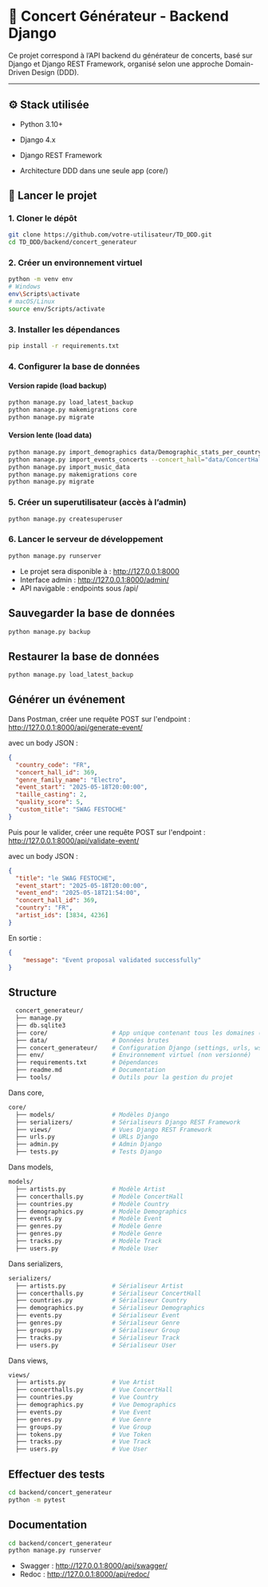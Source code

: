 # 🎵 Concert Générateur - Backend Django

Ce projet correspond à l’API backend du générateur de concerts, basé sur Django et Django REST Framework, organisé selon une approche Domain-Driven Design (DDD).

---

## ⚙️ Stack utilisée

- Python 3.10+
- Django 4.x
- Django REST Framework

- Architecture DDD dans une seule app (core/)

## 🚀 Lancer le projet

### 1. Cloner le dépôt

```bash
git clone https://github.com/votre-utilisateur/TD_DDD.git
cd TD_DDD/backend/concert_generateur
```

### 2. Créer un environnement virtuel

```bash
python -m venv env
# Windows
env\Scripts\activate
# macOS/Linux
source env/Scripts/activate
```

### 3. Installer les dépendances

```bash
pip install -r requirements.txt
```

### 4. Configurer la base de données

#### Version rapide (load backup)

```bash
python manage.py load_latest_backup
python manage.py makemigrations core
python manage.py migrate
```

#### Version lente (load data)

```bash
python manage.py import_demographics data/Demographic_stats_per_country.csv
python manage.py import_events_concerts --concert_hall="data/ConcertHall.csv" --event="data/EventsData.csv"
python manage.py import_music_data
python manage.py makemigrations core
python manage.py migrate
```

### 5. Créer un superutilisateur (accès à l’admin)


```bash
python manage.py createsuperuser

```

### 6. Lancer le serveur de développement
```bash
python manage.py runserver

```

- Le projet sera disponible à : http://127.0.0.1:8000
- Interface admin : http://127.0.0.1:8000/admin/
- API navigable : endpoints sous /api/

## Sauvegarder la base de données

```bash
python manage.py backup
```

## Restaurer la base de données

```bash
python manage.py load_latest_backup
```

## Générer un événement

Dans Postman, créer une requête POST sur l'endpoint : http://127.0.0.1:8000/api/generate-event/

avec un body JSON :

```json
{
  "country_code": "FR",
  "concert_hall_id": 369,
  "genre_family_name": "Electro",
  "event_start": "2025-05-18T20:00:00",
  "taille_casting": 2,
  "quality_score": 5,
  "custom_title": "SWAG FESTOCHE"
}
```

Puis pour le valider, créer une requête POST sur l'endpoint : http://127.0.0.1:8000/api/validate-event/

avec un body JSON :

```json
{
  "title": "le SWAG FESTOCHE",
  "event_start": "2025-05-18T20:00:00",
  "event_end": "2025-05-18T21:54:00",
  "concert_hall_id": 369,
  "country": "FR",
  "artist_ids": [3834, 4236]
}
```

En sortie :

```json
{
    "message": "Event proposal validated successfully"
}
```

## Structure

```bash
  concert_generateur/
  ├── manage.py
  ├── db.sqlite3
  ├── core/                  # App unique contenant tous les domaines (users, artists, events, etc.)
  ├── data/                  # Données brutes
  ├── concert_generateur/    # Configuration Django (settings, urls, wsgi...)
  ├── env/                   # Environnement virtuel (non versionné)
  ├── requirements.txt       # Dépendances
  ├── readme.md              # Documentation
  ├── tools/                 # Outils pour la gestion du projet

```

Dans core,

```bash
core/
  ├── models/                # Modèles Django
  ├── serializers/           # Sérialiseurs Django REST Framework
  ├── views/                 # Vues Django REST Framework
  ├── urls.py                # URLs Django
  ├── admin.py               # Admin Django
  ├── tests.py               # Tests Django
```

Dans models,

```bash
models/
  ├── artists.py             # Modèle Artist
  ├── concerthalls.py        # Modèle ConcertHall
  ├── countries.py           # Modèle Country
  ├── demographics.py        # Modèle Demographics
  ├── events.py              # Modèle Event
  ├── genres.py              # Modèle Genre
  ├── genres.py              # Modèle Genre
  ├── tracks.py              # Modèle Track
  ├── users.py               # Modèle User
```

Dans serializers,

```bash
serializers/
  ├── artists.py             # Sérialiseur Artist
  ├── concerthalls.py        # Sérialiseur ConcertHall
  ├── countries.py           # Sérialiseur Country
  ├── demographics.py        # Sérialiseur Demographics
  ├── events.py              # Sérialiseur Event
  ├── genres.py              # Sérialiseur Genre
  ├── groups.py              # Sérialiseur Group
  ├── tracks.py              # Sérialiseur Track
  ├── users.py               # Sérialiseur User
```

Dans views,

```bash
views/
  ├── artists.py             # Vue Artist
  ├── concerthalls.py        # Vue ConcertHall
  ├── countries.py           # Vue Country
  ├── demographics.py        # Vue Demographics
  ├── events.py              # Vue Event
  ├── genres.py              # Vue Genre
  ├── groups.py              # Vue Group
  ├── tokens.py              # Vue Token
  ├── tracks.py              # Vue Track
  ├── users.py               # Vue User
```

## Effectuer des tests

```bash
cd backend/concert_generateur
python -m pytest
```

## Documentation

```bash
cd backend/concert_generateur
python manage.py runserver
```

- Swagger : http://127.0.0.1:8000/api/swagger/
- Redoc : http://127.0.0.1:8000/api/redoc/
